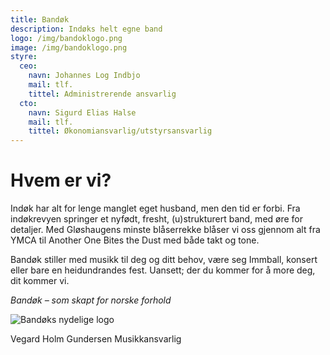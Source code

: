 ```yaml
---
title: Bandøk
description: Indøks helt egne band
logo: /img/bandoklogo.png
image: /img/bandoklogo.png
styre:
  ceo:
    navn: Johannes Log Indbjo
    mail: tlf.
    tittel: Administrerende ansvarlig
  cto:
    navn: Sigurd Elias Halse
    mail: tlf.
    tittel: Økonomiansvarlig/utstyrsansvarlig
---
```


# Hvem er vi?

Indøk har alt for lenge manglet eget husband, men den tid er forbi.
Fra indøkrevyen springer et nyfødt, fresht, (u)strukturert band, med øre for detaljer. Med Gløshaugens minste blåserrekke blåser vi oss gjennom alt fra YMCA til Another One Bites the Dust med både takt og tone.

Bandøk stiller med musikk til deg og ditt behov, være seg Immball, konsert eller bare en heidundrandes fest. Uansett; der du kommer for å more deg, dit kommer vi.

_Bandøk – som skapt for norske forhold_

![Bandøks nydelige logo](/img/bandoklogo.png)

Vegard Holm Gundersen
Musikkansvarlig
